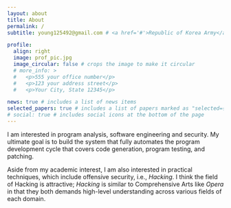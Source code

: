 ```yaml
---
layout: about
title: About
permalink: /
subtitle: young125492@gmail.com # <a href='#'>Republic of Korea Army</a>. Seoul, Korea. young125492@gmail.com.

profile:
  align: right
  image: prof_pic.jpg
  image_circular: false # crops the image to make it circular
  # more_info: >
  #   <p>555 your office number</p>
  #   <p>123 your address street</p>
  #   <p>Your City, State 12345</p>

news: true # includes a list of news items
selected_papers: true # includes a list of papers marked as "selected={true}"
# social: true # includes social icons at the bottom of the page
---
```

<i class="fa-regular fa-heart"></i>

I am interested in program analysis, software engineering and security. 
My ultimate goal is to build the system that fully automates the program development cycle that covers code generation, program testing, and patching.
<!-- My recent study was about locating  -->


Aside from my academic interest, 
I am also interested in practical techniques, which include offensive security, i.e., *Hacking*.
I think the field of Hacking is attractive; *Hacking* is similar to Comprehensive Arts like *Opera* in that they both demands high-level understanding across various fields of each domain.

<!-- 
Write your biography here. Tell the world about yourself. Link to your favorite [subreddit](http://reddit.com). You can put a picture in, too. The code is already in, just name your picture `prof_pic.jpg` and put it in the `img/` folder.

Put your address / P.O. box / other info right below your picture. You can also disable any of these elements by editing `profile` property of the YAML header of your `_pages/about.md`. Edit `_bibliography/papers.bib` and Jekyll will render your [publications page](/al-folio/publications/) automatically.

Link to your social media connections, too. This theme is set up to use [Font Awesome icons](https://fontawesome.com/) and [Academicons](https://jpswalsh.github.io/academicons/), like the ones below. Add your Facebook, Twitter, LinkedIn, Google Scholar, or just disable all of them. -->

